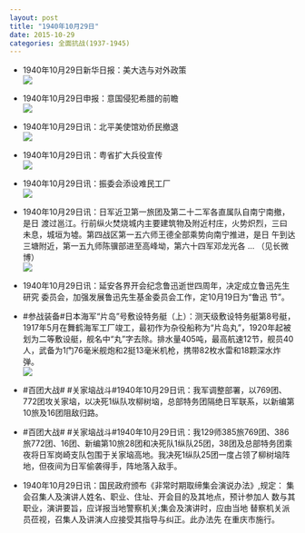 ```yaml
---
layout: post
title: "1940年10月29日"
date: 2015-10-29
categories: 全面抗战(1937-1945)
---
```


<meta name="referrer" content="no-referrer" />

- 1940年10月29日新华日报：美大选与对外政策 <br/><img src="https://ww1.sinaimg.cn/large/aca367d8jw1exifbwkwv0j211l0i2tfk.jpg" />

- 1940年10月29日申报：意国侵犯希腊的前瞻 <br/><img src="https://ww3.sinaimg.cn/large/aca367d8jw1exidlruk2bj20q00wznh0.jpg" />

- 1940年10月29日讯：北平美使馆劝侨民撤退 <br/><img src="https://ww4.sinaimg.cn/large/aca367d8jw1exibv31culj2062066dgc.jpg" />

- 1940年10月29日讯：粤省扩大兵役宣传 <br/><img src="https://ww2.sinaimg.cn/large/aca367d8jw1exia4xd1klj206d05o3yz.jpg" />

- 1940年10月29日讯：振委会添设难民工厂 <br/><img src="https://ww4.sinaimg.cn/large/aca367d8jw1exi4xzhyq3j206h064dgc.jpg" />

- 1940年10月29日讯：日军近卫第一旅团及第二十二军各直属队自南宁南撤，是日 渡过邕江。行前纵火焚烧城内主要建筑物及附近村庄，火势炽烈，三曰 未息，城垣为墟。第四战区第一五六师王德全部乘势向南宁推进，是日 午到达三塘附近，第一五九师陈骥部进至高峰坳，第六十四军邓龙光各  ... （见长微博） <br/><img src="https://ww2.sinaimg.cn/large/aca367d8jw1exhveggabnj20c8090t9u.jpg" />

- 1940年10月29日讯：延安各界开会纪念鲁迅逝世四周年，决定成立鲁迅先生研究 委员会，加强发展鲁迅先生基金委员会工作，定10月19日为“鲁迅 节”。 

- #参战装备#日本海军“片岛”号敷设特务艇（上）：测天级敷设特务艇第8号艇，1917年5月在舞鹤海军工厂竣工，最初作为杂役船称为“片岛丸”，1920年起被划为二等敷设艇，舰名中“丸”字去除。排水量405吨，最高航速12节，舰员40人，武备为1门76毫米舰炮和2挺13毫米机枪，携带82枚水雷和18颗深水炸弹。   <br/><img src="https://ww3.sinaimg.cn/large/aca367d8jw1exhrxmypfkj20b40cxmye.jpg" />

- #百团大战# #关家垴战斗#1940年10月29日讯：我军调整部署，以769团、772团攻关家垴，以决死1纵队攻柳树垴，总部特务团隔绝日军联系，以新编第10旅及16团阻敌归路。 

- #百团大战# #关家垴战斗#1940年10月29日讯：我129师385旅769团、386旅772团、16团、新编第10旅28团和决死队1纵队25团，38团及总部特务团乘夜将日军岗崎支队包围于关家垴高地。我决死1纵队25团一度占领了柳树垴阵地，但夜间为日军偷袭得手，阵地落入敌手。 

- 1940年10月29日讯：国民政府颁布《非常时期取缔集会演说办法》,规定： 集会召集人及演讲人姓名、职业、住址、开会目的及其地点，预计参加人 数与其职业，演讲要旨，应详报当地警察机关;集会及演讲时，应由当地 替察机关派员莅视，召集人及讲演人应接受其指导与纠正。此办法先 在重庆市施行。 

